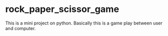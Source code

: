 # rock_paper_scissor_game
This is a mini project on python. Basically this is a game play between user and computer.
